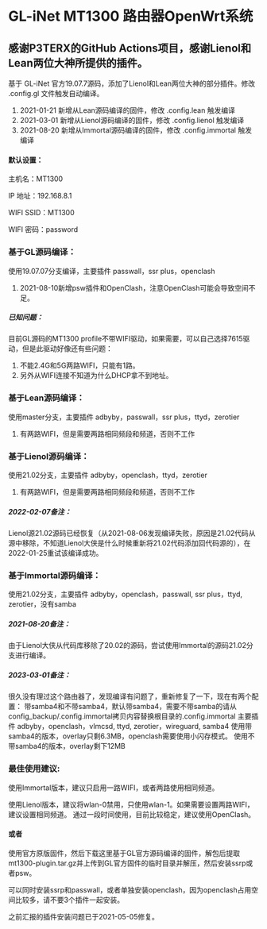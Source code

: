 # GL-iNet MT1300 路由器OpenWrt系统

## 感谢P3TERX的GitHub Actions项目，感谢Lienol和Lean两位大神所提供的插件。



基于 GL-iNet 官方19.07.7源码，添加了Lienol和Lean两位大神的部分插件。修改 .config.gl 文件触发自动编译。

1. 2021-01-21 新增从Lean源码编译的固件，修改 .config.lean 触发编译
2. 2021-03-01 新增从Lienol源码编译的固件，修改 .config.lienol 触发编译
3. 2021-08-20 新增从Immortal源码编译的固件，修改 .config.immortal 触发编译


#### 默认设置：

主机名：MT1300

IP 地址：192.168.8.1 

WIFI SSID：MT1300

WIFI 密码：password



### 基于GL源码编译：

使用19.07.07分支编译，主要插件 passwall，ssr plus，openclash

1. 2021-08-10新增psw插件和OpenClash，注意OpenClash可能会导致空间不足。

##### 已知问题：

目前GL源码的MT1300 profile不带WIFI驱动，如果需要，可以自己选择7615驱动，但是此驱动好像还有些问题：

1. 不能2.4G和5G两路WIFI，只能有1路。
2. 另外从WIFI连接不知道为什么DHCP拿不到地址。



### 基于Lean源码编译：

使用master分支，主要插件 adbyby，passwall，ssr plus，ttyd，zerotier

1. 有两路WIFI，但是需要两路相同频段和频道，否则不工作



### 基于Lienol源码编译：

使用21.02分支，主要插件 adbyby，openclash，ttyd，zerotier

1. 有两路WIFI，但是需要两路相同频段和频道，否则不工作

##### 2022-02-07备注：

Lienol源21.02源码已经恢复（从2021-08-06发现编译失败，原因是21.02代码从源中移除，不知道Lienol大侠是什么时候重新将21.02代码添加回代码源的），在2022-01-25重试该编译成功。


### 基于Immortal源码编译：

使用21.02分支，主要插件 adbyby，openclash，passwall, ssr plus，ttyd, zerotier，没有samba

##### 2021-08-20备注：

由于Lienol大侠从代码库移除了20.02的源码，尝试使用Immortal的源码21.02分支进行编译。

##### 2023-03-01备注：

很久没有理过这个路由器了，发现编译有问题了，重新修复了一下，现在有两个配置：
带samba4和不带samba4，默认带samba4，需要不带samba的请从config_backup/.config.immortal拷贝内容替换根目录的.config.immortal
主要插件 adbyby，openclash，vlmcsd, ttyd, zerotier，wireguard, samba4
使用带samba4的版本，overlay只剩6.3MB，openclash需要使用小闪存模式。
使用不带samba4的版本，overlay剩下12MB

### 最佳使用建议:
使用Immortal版本，建议只启用一路WIFI，或者两路使用相同频道。

使用Lienol版本，建议将wlan-0禁用，只使用wlan-1。如果需要设置两路WIFI，建议设置相同频道。
通过一段时间使用，目前比较稳定，建议使用OpenClash。

#### 或者

使用官方原版固件，然后下载这里基于GL官方源码编译的固件，解包后提取mt1300-plugin.tar.gz并上传到GL官方固件的临时目录并解压，然后安装ssrp或者psw。

可以同时安装ssrp和passwall，或者单独安装openclash，因为openclash占用空间比较多，请不要3个插件一起安装。

之前汇报的插件安装问题已于2021-05-05修复。

